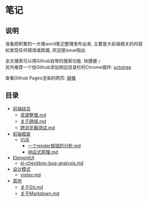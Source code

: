 # 笔记

## 说明

准备把积累的一大堆word笔记整理发布出来, 主要是大前端相关的内容  
如发现任何错误或疏漏, 欢迎提issue指出  

全文搜索可以用Github自带的搜索功能. 快捷键 `/`  
另外推荐一个给Github添加侧边目录栏的Chrome插件: [octotree](https://chrome.google.com/webstore/detail/octotree/bkhaagjahfmjljalopjnoealnfndnagc)  

查看Github Pages渲染的网页: [链接](https://chess99.github.io/notes/)  

## 目录

- [前端综合](./001-%E5%89%8D%E7%AB%AF%E7%BB%BC%E5%90%88/CATALOG)  
    - [资源整理.md](./001-%E5%89%8D%E7%AB%AF%E7%BB%BC%E5%90%88/000-%E8%B5%84%E6%BA%90%E6%95%B4%E7%90%86)  
    - [关于跨域.md](./001-%E5%89%8D%E7%AB%AF%E7%BB%BC%E5%90%88/%E5%85%B3%E4%BA%8E%E8%B7%A8%E5%9F%9F)  
    - [跨浏览器测试.md](./001-%E5%89%8D%E7%AB%AF%E7%BB%BC%E5%90%88/%E8%B7%A8%E6%B5%8F%E8%A7%88%E5%99%A8%E6%B5%8B%E8%AF%95)  
- [前端框架](./100-%E5%89%8D%E7%AB%AF%E6%A1%86%E6%9E%B6/CATALOG)  
    - [VUE](./100-%E5%89%8D%E7%AB%AF%E6%A1%86%E6%9E%B6/VUE/CATALOG)  
        - [一个render报错的分析.md](./100-%E5%89%8D%E7%AB%AF%E6%A1%86%E6%9E%B6/VUE/%E4%B8%80%E4%B8%AArender%E6%8A%A5%E9%94%99%E7%9A%84%E5%88%86%E6%9E%90)  
        - [响应式原理.md](./100-%E5%89%8D%E7%AB%AF%E6%A1%86%E6%9E%B6/VUE/%E5%93%8D%E5%BA%94%E5%BC%8F%E5%8E%9F%E7%90%86)  
- [ElementUI](./110-ElementUI/CATALOG)  
    - [el-checkbox-bug-analysis.md](./110-ElementUI/el-checkbox-bug-analysis)  
- [设计模式](./200-%E8%AE%BE%E8%AE%A1%E6%A8%A1%E5%BC%8F/CATALOG)  
    - [visitor.md](./200-%E8%AE%BE%E8%AE%A1%E6%A8%A1%E5%BC%8F/visitor)  
- [其他](./900-%E5%85%B6%E4%BB%96/CATALOG)  
    - [关于Git.md](./900-%E5%85%B6%E4%BB%96/%E5%85%B3%E4%BA%8EGit)  
    - [关于Markdown.md](./900-%E5%85%B6%E4%BB%96/%E5%85%B3%E4%BA%8EMarkdown)  